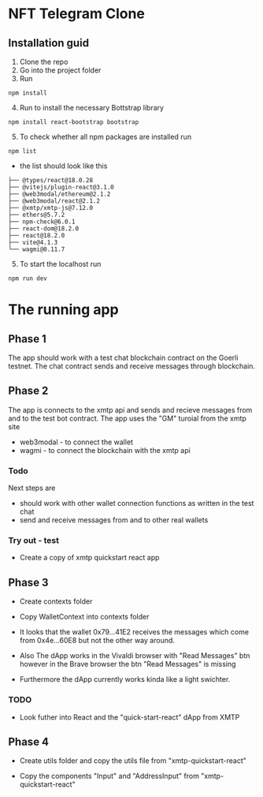 # NFT Telegram Clone
## Installation guid
1. Clone the repo
2. Go into the project folder
3. Run 
```
npm install
``` 
4. Run to install the necessary Bottstrap library
```
npm install react-bootstrap bootstrap
```
5. To check whether all npm packages are installed run
```
npm list
```
- the list should look like this
```├── @types/react-dom@18.0.11
├── @types/react@18.0.28
├── @vitejs/plugin-react@3.1.0
├── @web3modal/ethereum@2.1.2
├── @web3modal/react@2.1.2
├── @xmtp/xmtp-js@7.12.0
├── ethers@5.7.2
├── npm-check@6.0.1
├── react-dom@18.2.0
├── react@18.2.0
├── vite@4.1.3
└── wagmi@0.11.7
```
5. To start the localhost run
```
npm run dev
```

# The running app

## Phase 1
The app should work with a test chat blockchain contract on the Goerli testnet.
The chat contract sends and receive messages through blockchain.

## Phase 2
The app is connects to the xmtp api and sends and recieve messages from and to the test bot contract.
The app uses the "GM" turoial from the xmtp site

 - web3modal - to connect the wallet 
 - wagmi - to connect the blockchain with the xmtp api 

### Todo
Next steps are
- should work with other wallet connection functions as written in the test chat
- send and receive messages from and to other real wallets

### Try out - test
- Create a copy of xmtp quickstart react app

## Phase 3
- Create contexts folder
- Copy WalletContext into contexts folder

- It looks that the wallet 0x79...41E2 receives the messages which come from 0x4e...60E8 but not the other way around.

- Also The dApp works in the Vivaldi browser with "Read Messages" btn however in the Brave browser the btn "Read Messages" is missing

- Furthermore the dApp currently works kinda like a light swichter.

### TODO
- Look futher into React and the "quick-start-react" dApp from XMTP

## Phase 4

- Create utils folder and copy the utils file from "xmtp-quickstart-react"

- Copy the components "Input" and "AddressInput" from "xmtp-quickstart-react"